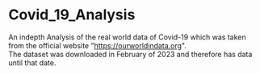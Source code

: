 # Covid_19_Analysis

An indepth Analysis of the real world data of Covid-19 which was taken from the official website "https://ourworldindata.org". <br>
The dataset was downloaded in February of 2023 and therefore has data until that date.

